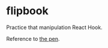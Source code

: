 # flipbook

Practice that manipulation React Hook.

Reference to [the pen](https://codepen.io/pjkarlik/pen/MWWNqaq).

